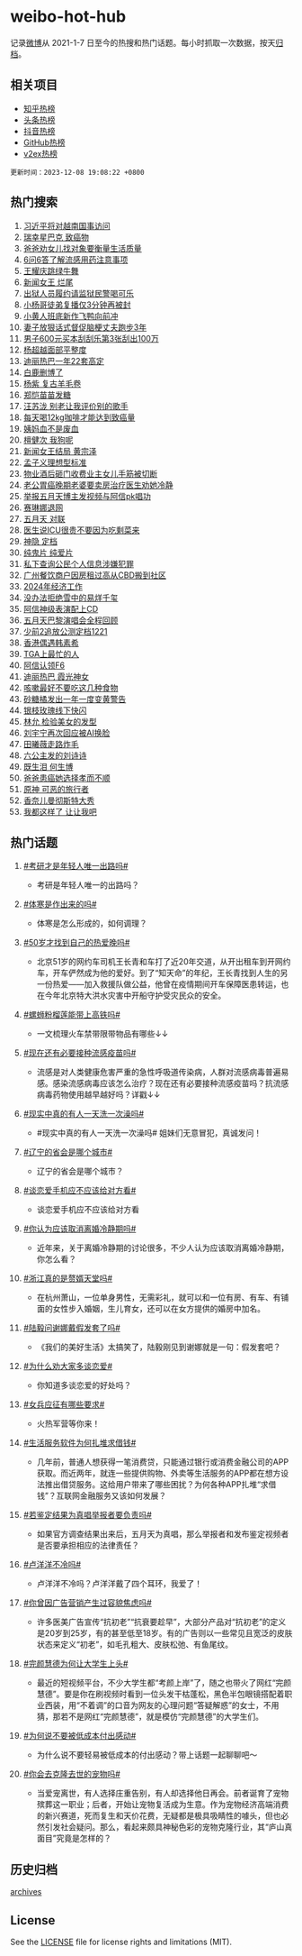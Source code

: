 # weibo-hot-hub

记录[微博](https://www.weibo.com)从 2021-1-7 日至今的热搜和热门话题。每小时抓取一次数据，按天[归档](archives)。

## 相关项目

- [知乎热榜](https://github.com/lonnyzhang423/zhihu-hot-hub)
- [头条热榜](https://github.com/lonnyzhang423/toutiao-hot-hub)
- [抖音热榜](https://github.com/lonnyzhang423/douyin-hot-hub)
- [GitHub热榜](https://github.com/lonnyzhang423/github-hot-hub)
- [v2ex热榜](https://github.com/lonnyzhang423/v2ex-hot-hub)


`更新时间：2023-12-08 19:08:22 +0800`

## 热门搜索

1. [习近平将对越南国事访问](https://m.weibo.cn/search?containerid=100103type%3D1%26t%3D10%26q%3D%23%E4%B9%A0%E8%BF%91%E5%B9%B3%E5%B0%86%E5%AF%B9%E8%B6%8A%E5%8D%97%E5%9B%BD%E4%BA%8B%E8%AE%BF%E9%97%AE%23&stream_entry_id=51&isnewpage=1&extparam=seat%3D1%26c_type%3D51%26dgr%3D0%26q%3D%2523%25E4%25B9%25A0%25E8%25BF%2591%25E5%25B9%25B3%25E5%25B0%2586%25E5%25AF%25B9%25E8%25B6%258A%25E5%258D%2597%25E5%259B%25BD%25E4%25BA%258B%25E8%25AE%25BF%25E9%2597%25AE%2523%26cate%3D10103%26filter_type%3Drealtimehot%26stream_entry_id%3D51%26pos%3D0%26display_time%3D1702033701%26pre_seqid%3D1702033701734929819208)
1. [瑞幸星巴克 致癌物](https://m.weibo.cn/search?containerid=100103type%3D1%26t%3D10%26q%3D%E7%91%9E%E5%B9%B8%E6%98%9F%E5%B7%B4%E5%85%8B+%E8%87%B4%E7%99%8C%E7%89%A9&stream_entry_id=31&isnewpage=1&extparam=seat%3D1%26c_type%3D31%26dgr%3D0%26q%3D%25E7%2591%259E%25E5%25B9%25B8%25E6%2598%259F%25E5%25B7%25B4%25E5%2585%258B%2520%25E8%2587%25B4%25E7%2599%258C%25E7%2589%25A9%26flag%3D2%26filter_type%3Drealtimehot%26pos%3D0%26stream_entry_id%3D31%26band_rank%3D1%26realpos%3D1%26lcate%3D5001%26cate%3D5001%26display_time%3D1702033701%26pre_seqid%3D1702033701734929819208)
1. [爸爸劝女儿找对象要衡量生活质量](https://m.weibo.cn/search?containerid=100103type%3D1%26t%3D10%26q%3D%23%E7%88%B8%E7%88%B8%E5%8A%9D%E5%A5%B3%E5%84%BF%E6%89%BE%E5%AF%B9%E8%B1%A1%E8%A6%81%E8%A1%A1%E9%87%8F%E7%94%9F%E6%B4%BB%E8%B4%A8%E9%87%8F%23&stream_entry_id=31&isnewpage=1&extparam=seat%3D1%26c_type%3D31%26dgr%3D0%26q%3D%2523%25E7%2588%25B8%25E7%2588%25B8%25E5%258A%259D%25E5%25A5%25B3%25E5%2584%25BF%25E6%2589%25BE%25E5%25AF%25B9%25E8%25B1%25A1%25E8%25A6%2581%25E8%25A1%25A1%25E9%2587%258F%25E7%2594%259F%25E6%25B4%25BB%25E8%25B4%25A8%25E9%2587%258F%2523%26flag%3D32768%26filter_type%3Drealtimehot%26pos%3D1%26stream_entry_id%3D31%26band_rank%3D2%26realpos%3D2%26lcate%3D5001%26cate%3D5001%26display_time%3D1702033701%26pre_seqid%3D1702033701734929819208)
1. [6问6答了解流感用药注意事项](https://m.weibo.cn/search?containerid=100103type%3D1%26t%3D10%26q%3D%236%E9%97%AE6%E7%AD%94%E4%BA%86%E8%A7%A3%E6%B5%81%E6%84%9F%E7%94%A8%E8%8D%AF%E6%B3%A8%E6%84%8F%E4%BA%8B%E9%A1%B9%23&stream_entry_id=31&isnewpage=1&extparam=seat%3D1%26c_type%3D31%26dgr%3D0%26q%3D%25236%25E9%2597%25AE6%25E7%25AD%2594%25E4%25BA%2586%25E8%25A7%25A3%25E6%25B5%2581%25E6%2584%259F%25E7%2594%25A8%25E8%258D%25AF%25E6%25B3%25A8%25E6%2584%258F%25E4%25BA%258B%25E9%25A1%25B9%2523%26flag%3D1%26filter_type%3Drealtimehot%26pos%3D2%26stream_entry_id%3D31%26band_rank%3D3%26realpos%3D3%26lcate%3D5001%26cate%3D5001%26display_time%3D1702033701%26pre_seqid%3D1702033701734929819208)
1. [王耀庆跳绿牛舞](https://m.weibo.cn/search?containerid=100103type%3D1%26t%3D10%26q%3D%23%E7%8E%8B%E8%80%80%E5%BA%86%E8%B7%B3%E7%BB%BF%E7%89%9B%E8%88%9E%23&stream_entry_id=31&isnewpage=1&extparam=seat%3D1%26c_type%3D31%26q%3D%2523%25E7%258E%258B%25E8%2580%2580%25E5%25BA%2586%25E8%25B7%25B3%25E7%25BB%25BF%25E7%2589%259B%25E8%2588%259E%2523%26stream_entry_id%3D31%26adid%3D213608%26pos%3D3%26dgr%3D0%26band_rank%3D4%26filter_type%3Drealtimehot%26is_ad_pos%3D1%26lcate%3D5001%26cate%3D5001%26topic_ad%3D1%26display_time%3D1702033701%26pre_seqid%3D1702033701734929819208)
1. [新闻女王 烂尾](https://m.weibo.cn/search?containerid=100103type%3D1%26t%3D10%26q%3D%E6%96%B0%E9%97%BB%E5%A5%B3%E7%8E%8B+%E7%83%82%E5%B0%BE&stream_entry_id=31&isnewpage=1&extparam=seat%3D1%26c_type%3D31%26dgr%3D0%26q%3D%25E6%2596%25B0%25E9%2597%25BB%25E5%25A5%25B3%25E7%258E%258B%2520%25E7%2583%2582%25E5%25B0%25BE%26flag%3D2%26filter_type%3Drealtimehot%26pos%3D4%26stream_entry_id%3D31%26band_rank%3D4%26realpos%3D4%26lcate%3D5001%26cate%3D5001%26display_time%3D1702033701%26pre_seqid%3D1702033701734929819208)
1. [出狱人员履约请监狱民警喝可乐](https://m.weibo.cn/search?containerid=100103type%3D1%26t%3D10%26q%3D%23%E5%87%BA%E7%8B%B1%E4%BA%BA%E5%91%98%E5%B1%A5%E7%BA%A6%E8%AF%B7%E7%9B%91%E7%8B%B1%E6%B0%91%E8%AD%A6%E5%96%9D%E5%8F%AF%E4%B9%90%23&stream_entry_id=31&isnewpage=1&extparam=seat%3D1%26c_type%3D31%26dgr%3D0%26q%3D%2523%25E5%2587%25BA%25E7%258B%25B1%25E4%25BA%25BA%25E5%2591%2598%25E5%25B1%25A5%25E7%25BA%25A6%25E8%25AF%25B7%25E7%259B%2591%25E7%258B%25B1%25E6%25B0%2591%25E8%25AD%25A6%25E5%2596%259D%25E5%258F%25AF%25E4%25B9%2590%2523%26flag%3D32768%26filter_type%3Drealtimehot%26pos%3D5%26stream_entry_id%3D31%26band_rank%3D5%26realpos%3D5%26lcate%3D5001%26cate%3D5001%26display_time%3D1702033701%26pre_seqid%3D1702033701734929819208)
1. [小杨哥徒弟复播仅3分钟再被封](https://m.weibo.cn/search?containerid=100103type%3D1%26t%3D10%26q%3D%23%E5%B0%8F%E6%9D%A8%E5%93%A5%E5%BE%92%E5%BC%9F%E5%A4%8D%E6%92%AD%E4%BB%853%E5%88%86%E9%92%9F%E5%86%8D%E8%A2%AB%E5%B0%81%23&stream_entry_id=31&isnewpage=1&extparam=seat%3D1%26c_type%3D31%26dgr%3D0%26q%3D%2523%25E5%25B0%258F%25E6%259D%25A8%25E5%2593%25A5%25E5%25BE%2592%25E5%25BC%259F%25E5%25A4%258D%25E6%2592%25AD%25E4%25BB%25853%25E5%2588%2586%25E9%2592%259F%25E5%2586%258D%25E8%25A2%25AB%25E5%25B0%2581%2523%26flag%3D1%26filter_type%3Drealtimehot%26pos%3D6%26stream_entry_id%3D31%26band_rank%3D6%26realpos%3D6%26lcate%3D5001%26cate%3D5001%26display_time%3D1702033701%26pre_seqid%3D1702033701734929819208)
1. [小黄人班底新作飞鸭向前冲](https://m.weibo.cn/search?containerid=100103type%3D1%26t%3D10%26q%3D%23%E5%B0%8F%E9%BB%84%E4%BA%BA%E7%8F%AD%E5%BA%95%E6%96%B0%E4%BD%9C%E9%A3%9E%E9%B8%AD%E5%90%91%E5%89%8D%E5%86%B2%23&stream_entry_id=31&isnewpage=1&extparam=seat%3D1%26c_type%3D31%26q%3D%2523%25E5%25B0%258F%25E9%25BB%2584%25E4%25BA%25BA%25E7%258F%25AD%25E5%25BA%2595%25E6%2596%25B0%25E4%25BD%259C%25E9%25A3%259E%25E9%25B8%25AD%25E5%2590%2591%25E5%2589%258D%25E5%2586%25B2%2523%26stream_entry_id%3D31%26adid%3D213446%26pos%3D7%26dgr%3D0%26band_rank%3D7%26filter_type%3Drealtimehot%26is_ad_pos%3D1%26lcate%3D5001%26cate%3D5001%26topic_ad%3D1%26display_time%3D1702033701%26pre_seqid%3D1702033701734929819208)
1. [妻子放狠话式督促脑梗丈夫跑步3年](https://m.weibo.cn/search?containerid=100103type%3D1%26t%3D10%26q%3D%23%E5%A6%BB%E5%AD%90%E6%94%BE%E7%8B%A0%E8%AF%9D%E5%BC%8F%E7%9D%A3%E4%BF%83%E8%84%91%E6%A2%97%E4%B8%88%E5%A4%AB%E8%B7%91%E6%AD%A53%E5%B9%B4%23&stream_entry_id=31&isnewpage=1&extparam=seat%3D1%26c_type%3D31%26dgr%3D0%26q%3D%2523%25E5%25A6%25BB%25E5%25AD%2590%25E6%2594%25BE%25E7%258B%25A0%25E8%25AF%259D%25E5%25BC%258F%25E7%259D%25A3%25E4%25BF%2583%25E8%2584%2591%25E6%25A2%2597%25E4%25B8%2588%25E5%25A4%25AB%25E8%25B7%2591%25E6%25AD%25A53%25E5%25B9%25B4%2523%26flag%3D32768%26filter_type%3Drealtimehot%26pos%3D8%26stream_entry_id%3D31%26band_rank%3D7%26realpos%3D7%26lcate%3D5001%26cate%3D5001%26display_time%3D1702033701%26pre_seqid%3D1702033701734929819208)
1. [男子600元买本刮刮乐第3张刮出100万](https://m.weibo.cn/search?containerid=100103type%3D1%26t%3D10%26q%3D%23%E7%94%B7%E5%AD%90600%E5%85%83%E4%B9%B0%E6%9C%AC%E5%88%AE%E5%88%AE%E4%B9%90%E7%AC%AC3%E5%BC%A0%E5%88%AE%E5%87%BA100%E4%B8%87%23&stream_entry_id=31&isnewpage=1&extparam=seat%3D1%26c_type%3D31%26dgr%3D0%26q%3D%2523%25E7%2594%25B7%25E5%25AD%2590600%25E5%2585%2583%25E4%25B9%25B0%25E6%259C%25AC%25E5%2588%25AE%25E5%2588%25AE%25E4%25B9%2590%25E7%25AC%25AC3%25E5%25BC%25A0%25E5%2588%25AE%25E5%2587%25BA100%25E4%25B8%2587%2523%26flag%3D0%26filter_type%3Drealtimehot%26pos%3D9%26stream_entry_id%3D31%26band_rank%3D8%26realpos%3D8%26lcate%3D5001%26cate%3D5001%26display_time%3D1702033701%26pre_seqid%3D1702033701734929819208)
1. [杨超越面部平整度](https://m.weibo.cn/search?containerid=100103type%3D1%26t%3D10%26q%3D%E6%9D%A8%E8%B6%85%E8%B6%8A%E9%9D%A2%E9%83%A8%E5%B9%B3%E6%95%B4%E5%BA%A6&stream_entry_id=31&isnewpage=1&extparam=seat%3D1%26c_type%3D31%26dgr%3D0%26q%3D%25E6%259D%25A8%25E8%25B6%2585%25E8%25B6%258A%25E9%259D%25A2%25E9%2583%25A8%25E5%25B9%25B3%25E6%2595%25B4%25E5%25BA%25A6%26flag%3D0%26filter_type%3Drealtimehot%26pos%3D10%26stream_entry_id%3D31%26band_rank%3D9%26realpos%3D9%26lcate%3D5001%26cate%3D5001%26display_time%3D1702033701%26pre_seqid%3D1702033701734929819208)
1. [迪丽热巴一年22套高定](https://m.weibo.cn/search?containerid=100103type%3D1%26t%3D10%26q%3D%E8%BF%AA%E4%B8%BD%E7%83%AD%E5%B7%B4%E4%B8%80%E5%B9%B422%E5%A5%97%E9%AB%98%E5%AE%9A&stream_entry_id=31&isnewpage=1&extparam=seat%3D1%26c_type%3D31%26dgr%3D0%26q%3D%25E8%25BF%25AA%25E4%25B8%25BD%25E7%2583%25AD%25E5%25B7%25B4%25E4%25B8%2580%25E5%25B9%25B422%25E5%25A5%2597%25E9%25AB%2598%25E5%25AE%259A%26flag%3D0%26filter_type%3Drealtimehot%26pos%3D11%26stream_entry_id%3D31%26band_rank%3D10%26realpos%3D10%26lcate%3D5001%26cate%3D5001%26display_time%3D1702033701%26pre_seqid%3D1702033701734929819208)
1. [白鹿删博了](https://m.weibo.cn/search?containerid=100103type%3D1%26t%3D10%26q%3D%23%E7%99%BD%E9%B9%BF%E5%88%A0%E5%8D%9A%E4%BA%86%23&stream_entry_id=31&isnewpage=1&extparam=seat%3D1%26c_type%3D31%26dgr%3D0%26q%3D%2523%25E7%2599%25BD%25E9%25B9%25BF%25E5%2588%25A0%25E5%258D%259A%25E4%25BA%2586%2523%26flag%3D2%26filter_type%3Drealtimehot%26pos%3D12%26stream_entry_id%3D31%26band_rank%3D11%26realpos%3D11%26lcate%3D5001%26cate%3D5001%26display_time%3D1702033701%26pre_seqid%3D1702033701734929819208)
1. [杨紫 复古羊毛卷](https://m.weibo.cn/search?containerid=100103type%3D1%26t%3D10%26q%3D%E6%9D%A8%E7%B4%AB+%E5%A4%8D%E5%8F%A4%E7%BE%8A%E6%AF%9B%E5%8D%B7&stream_entry_id=31&isnewpage=1&extparam=seat%3D1%26c_type%3D31%26dgr%3D0%26q%3D%25E6%259D%25A8%25E7%25B4%25AB%2520%25E5%25A4%258D%25E5%258F%25A4%25E7%25BE%258A%25E6%25AF%259B%25E5%258D%25B7%26flag%3D1%26filter_type%3Drealtimehot%26pos%3D13%26stream_entry_id%3D31%26band_rank%3D12%26realpos%3D12%26lcate%3D5001%26cate%3D5001%26display_time%3D1702033701%26pre_seqid%3D1702033701734929819208)
1. [郑恺苗苗发糖](https://m.weibo.cn/search?containerid=100103type%3D1%26t%3D10%26q%3D%23%E9%83%91%E6%81%BA%E8%8B%97%E8%8B%97%E5%8F%91%E7%B3%96%23&stream_entry_id=31&isnewpage=1&extparam=seat%3D1%26c_type%3D31%26dgr%3D0%26q%3D%2523%25E9%2583%2591%25E6%2581%25BA%25E8%258B%2597%25E8%258B%2597%25E5%258F%2591%25E7%25B3%2596%2523%26flag%3D1%26filter_type%3Drealtimehot%26pos%3D14%26stream_entry_id%3D31%26band_rank%3D13%26realpos%3D13%26lcate%3D5001%26cate%3D5001%26display_time%3D1702033701%26pre_seqid%3D1702033701734929819208)
1. [汪苏泷 别老让我评价别的歌手](https://m.weibo.cn/search?containerid=100103type%3D1%26t%3D10%26q%3D%E6%B1%AA%E8%8B%8F%E6%B3%B7+%E5%88%AB%E8%80%81%E8%AE%A9%E6%88%91%E8%AF%84%E4%BB%B7%E5%88%AB%E7%9A%84%E6%AD%8C%E6%89%8B&stream_entry_id=31&isnewpage=1&extparam=seat%3D1%26c_type%3D31%26dgr%3D0%26q%3D%25E6%25B1%25AA%25E8%258B%258F%25E6%25B3%25B7%2520%25E5%2588%25AB%25E8%2580%2581%25E8%25AE%25A9%25E6%2588%2591%25E8%25AF%2584%25E4%25BB%25B7%25E5%2588%25AB%25E7%259A%2584%25E6%25AD%258C%25E6%2589%258B%26flag%3D1%26filter_type%3Drealtimehot%26pos%3D15%26stream_entry_id%3D31%26band_rank%3D14%26realpos%3D14%26lcate%3D5001%26cate%3D5001%26display_time%3D1702033701%26pre_seqid%3D1702033701734929819208)
1. [每天喝12kg咖啡才能达到致癌量](https://m.weibo.cn/search?containerid=100103type%3D1%26t%3D10%26q%3D%23%E6%AF%8F%E5%A4%A9%E5%96%9D12kg%E5%92%96%E5%95%A1%E6%89%8D%E8%83%BD%E8%BE%BE%E5%88%B0%E8%87%B4%E7%99%8C%E9%87%8F%23&stream_entry_id=31&isnewpage=1&extparam=seat%3D1%26c_type%3D31%26dgr%3D0%26q%3D%2523%25E6%25AF%258F%25E5%25A4%25A9%25E5%2596%259D12kg%25E5%2592%2596%25E5%2595%25A1%25E6%2589%258D%25E8%2583%25BD%25E8%25BE%25BE%25E5%2588%25B0%25E8%2587%25B4%25E7%2599%258C%25E9%2587%258F%2523%26flag%3D0%26filter_type%3Drealtimehot%26pos%3D16%26stream_entry_id%3D31%26band_rank%3D15%26realpos%3D15%26lcate%3D5001%26cate%3D5001%26display_time%3D1702033701%26pre_seqid%3D1702033701734929819208)
1. [姨妈血不是废血](https://m.weibo.cn/search?containerid=100103type%3D1%26t%3D10%26q%3D%E5%A7%A8%E5%A6%88%E8%A1%80%E4%B8%8D%E6%98%AF%E5%BA%9F%E8%A1%80&stream_entry_id=31&isnewpage=1&extparam=seat%3D1%26c_type%3D31%26dgr%3D0%26q%3D%25E5%25A7%25A8%25E5%25A6%2588%25E8%25A1%2580%25E4%25B8%258D%25E6%2598%25AF%25E5%25BA%259F%25E8%25A1%2580%26flag%3D0%26filter_type%3Drealtimehot%26pos%3D17%26stream_entry_id%3D31%26band_rank%3D16%26realpos%3D16%26lcate%3D5001%26cate%3D5001%26display_time%3D1702033701%26pre_seqid%3D1702033701734929819208)
1. [檀健次 我狗呢](https://m.weibo.cn/search?containerid=100103type%3D1%26t%3D10%26q%3D%E6%AA%80%E5%81%A5%E6%AC%A1+%E6%88%91%E7%8B%97%E5%91%A2&stream_entry_id=31&isnewpage=1&extparam=seat%3D1%26c_type%3D31%26dgr%3D0%26q%3D%25E6%25AA%2580%25E5%2581%25A5%25E6%25AC%25A1%2520%25E6%2588%2591%25E7%258B%2597%25E5%2591%25A2%26flag%3D1%26filter_type%3Drealtimehot%26pos%3D18%26stream_entry_id%3D31%26band_rank%3D17%26realpos%3D17%26lcate%3D5001%26cate%3D5001%26display_time%3D1702033701%26pre_seqid%3D1702033701734929819208)
1. [新闻女王结局 黄宗泽](https://m.weibo.cn/search?containerid=100103type%3D1%26t%3D10%26q%3D%E6%96%B0%E9%97%BB%E5%A5%B3%E7%8E%8B%E7%BB%93%E5%B1%80+%E9%BB%84%E5%AE%97%E6%B3%BD&stream_entry_id=31&isnewpage=1&extparam=seat%3D1%26c_type%3D31%26dgr%3D0%26q%3D%25E6%2596%25B0%25E9%2597%25BB%25E5%25A5%25B3%25E7%258E%258B%25E7%25BB%2593%25E5%25B1%2580%2520%25E9%25BB%2584%25E5%25AE%2597%25E6%25B3%25BD%26flag%3D0%26filter_type%3Drealtimehot%26pos%3D19%26stream_entry_id%3D31%26band_rank%3D18%26realpos%3D18%26lcate%3D5001%26cate%3D5001%26display_time%3D1702033701%26pre_seqid%3D1702033701734929819208)
1. [孟子义理想型标准](https://m.weibo.cn/search?containerid=100103type%3D1%26t%3D10%26q%3D%23%E5%AD%9F%E5%AD%90%E4%B9%89%E7%90%86%E6%83%B3%E5%9E%8B%E6%A0%87%E5%87%86%23&stream_entry_id=31&isnewpage=1&extparam=seat%3D1%26c_type%3D31%26dgr%3D0%26q%3D%2523%25E5%25AD%259F%25E5%25AD%2590%25E4%25B9%2589%25E7%2590%2586%25E6%2583%25B3%25E5%259E%258B%25E6%25A0%2587%25E5%2587%2586%2523%26flag%3D0%26filter_type%3Drealtimehot%26pos%3D20%26stream_entry_id%3D31%26band_rank%3D19%26realpos%3D19%26lcate%3D5001%26cate%3D5001%26display_time%3D1702033701%26pre_seqid%3D1702033701734929819208)
1. [物业酒后砸门收费业主女儿手筋被切断](https://m.weibo.cn/search?containerid=100103type%3D1%26t%3D10%26q%3D%23%E7%89%A9%E4%B8%9A%E9%85%92%E5%90%8E%E7%A0%B8%E9%97%A8%E6%94%B6%E8%B4%B9%E4%B8%9A%E4%B8%BB%E5%A5%B3%E5%84%BF%E6%89%8B%E7%AD%8B%E8%A2%AB%E5%88%87%E6%96%AD%23&stream_entry_id=31&isnewpage=1&extparam=seat%3D1%26c_type%3D31%26dgr%3D0%26q%3D%2523%25E7%2589%25A9%25E4%25B8%259A%25E9%2585%2592%25E5%2590%258E%25E7%25A0%25B8%25E9%2597%25A8%25E6%2594%25B6%25E8%25B4%25B9%25E4%25B8%259A%25E4%25B8%25BB%25E5%25A5%25B3%25E5%2584%25BF%25E6%2589%258B%25E7%25AD%258B%25E8%25A2%25AB%25E5%2588%2587%25E6%2596%25AD%2523%26flag%3D1%26filter_type%3Drealtimehot%26pos%3D21%26stream_entry_id%3D31%26band_rank%3D20%26realpos%3D20%26lcate%3D5001%26cate%3D5001%26display_time%3D1702033701%26pre_seqid%3D1702033701734929819208)
1. [老公胃癌晚期老婆要卖房治疗医生劝她冷静](https://m.weibo.cn/search?containerid=100103type%3D1%26t%3D10%26q%3D%23%E8%80%81%E5%85%AC%E8%83%83%E7%99%8C%E6%99%9A%E6%9C%9F%E8%80%81%E5%A9%86%E8%A6%81%E5%8D%96%E6%88%BF%E6%B2%BB%E7%96%97%E5%8C%BB%E7%94%9F%E5%8A%9D%E5%A5%B9%E5%86%B7%E9%9D%99%23&stream_entry_id=31&isnewpage=1&extparam=seat%3D1%26c_type%3D31%26dgr%3D0%26q%3D%2523%25E8%2580%2581%25E5%2585%25AC%25E8%2583%2583%25E7%2599%258C%25E6%2599%259A%25E6%259C%259F%25E8%2580%2581%25E5%25A9%2586%25E8%25A6%2581%25E5%258D%2596%25E6%2588%25BF%25E6%25B2%25BB%25E7%2596%2597%25E5%258C%25BB%25E7%2594%259F%25E5%258A%259D%25E5%25A5%25B9%25E5%2586%25B7%25E9%259D%2599%2523%26flag%3D32768%26filter_type%3Drealtimehot%26pos%3D22%26stream_entry_id%3D31%26band_rank%3D21%26realpos%3D21%26lcate%3D5001%26cate%3D5001%26display_time%3D1702033701%26pre_seqid%3D1702033701734929819208)
1. [举报五月天博主发视频与阿信pk唱功](https://m.weibo.cn/search?containerid=100103type%3D1%26t%3D10%26q%3D%23%E4%B8%BE%E6%8A%A5%E4%BA%94%E6%9C%88%E5%A4%A9%E5%8D%9A%E4%B8%BB%E5%8F%91%E8%A7%86%E9%A2%91%E4%B8%8E%E9%98%BF%E4%BF%A1pk%E5%94%B1%E5%8A%9F%23&stream_entry_id=31&isnewpage=1&extparam=seat%3D1%26c_type%3D31%26dgr%3D0%26q%3D%2523%25E4%25B8%25BE%25E6%258A%25A5%25E4%25BA%2594%25E6%259C%2588%25E5%25A4%25A9%25E5%258D%259A%25E4%25B8%25BB%25E5%258F%2591%25E8%25A7%2586%25E9%25A2%2591%25E4%25B8%258E%25E9%2598%25BF%25E4%25BF%25A1pk%25E5%2594%25B1%25E5%258A%259F%2523%26flag%3D0%26filter_type%3Drealtimehot%26pos%3D23%26stream_entry_id%3D31%26band_rank%3D22%26realpos%3D22%26lcate%3D5001%26cate%3D5001%26display_time%3D1702033701%26pre_seqid%3D1702033701734929819208)
1. [赛琳娜退网](https://m.weibo.cn/search?containerid=100103type%3D1%26t%3D10%26q%3D%E8%B5%9B%E7%90%B3%E5%A8%9C%E9%80%80%E7%BD%91&stream_entry_id=31&isnewpage=1&extparam=seat%3D1%26c_type%3D31%26dgr%3D0%26q%3D%25E8%25B5%259B%25E7%2590%25B3%25E5%25A8%259C%25E9%2580%2580%25E7%25BD%2591%26flag%3D0%26filter_type%3Drealtimehot%26pos%3D24%26stream_entry_id%3D31%26band_rank%3D23%26realpos%3D23%26lcate%3D5001%26cate%3D5001%26display_time%3D1702033701%26pre_seqid%3D1702033701734929819208)
1. [五月天 对联](https://m.weibo.cn/search?containerid=100103type%3D1%26t%3D10%26q%3D%E4%BA%94%E6%9C%88%E5%A4%A9+%E5%AF%B9%E8%81%94&stream_entry_id=31&isnewpage=1&extparam=seat%3D1%26c_type%3D31%26dgr%3D0%26q%3D%25E4%25BA%2594%25E6%259C%2588%25E5%25A4%25A9%2520%25E5%25AF%25B9%25E8%2581%2594%26flag%3D1%26filter_type%3Drealtimehot%26pos%3D25%26stream_entry_id%3D31%26band_rank%3D24%26realpos%3D24%26lcate%3D5001%26cate%3D5001%26display_time%3D1702033701%26pre_seqid%3D1702033701734929819208)
1. [医生说ICU很贵不要因为吃剩菜来](https://m.weibo.cn/search?containerid=100103type%3D1%26t%3D10%26q%3D%23%E5%8C%BB%E7%94%9F%E8%AF%B4ICU%E5%BE%88%E8%B4%B5%E4%B8%8D%E8%A6%81%E5%9B%A0%E4%B8%BA%E5%90%83%E5%89%A9%E8%8F%9C%E6%9D%A5%23&stream_entry_id=31&isnewpage=1&extparam=seat%3D1%26c_type%3D31%26dgr%3D0%26q%3D%2523%25E5%258C%25BB%25E7%2594%259F%25E8%25AF%25B4ICU%25E5%25BE%2588%25E8%25B4%25B5%25E4%25B8%258D%25E8%25A6%2581%25E5%259B%25A0%25E4%25B8%25BA%25E5%2590%2583%25E5%2589%25A9%25E8%258F%259C%25E6%259D%25A5%2523%26flag%3D32768%26filter_type%3Drealtimehot%26pos%3D26%26stream_entry_id%3D31%26band_rank%3D25%26realpos%3D25%26lcate%3D5001%26cate%3D5001%26display_time%3D1702033701%26pre_seqid%3D1702033701734929819208)
1. [神隐 定档](https://m.weibo.cn/search?containerid=100103type%3D1%26t%3D10%26q%3D%E7%A5%9E%E9%9A%90+%E5%AE%9A%E6%A1%A3&stream_entry_id=31&isnewpage=1&extparam=seat%3D1%26c_type%3D31%26dgr%3D0%26q%3D%25E7%25A5%259E%25E9%259A%2590%2520%25E5%25AE%259A%25E6%25A1%25A3%26flag%3D0%26filter_type%3Drealtimehot%26pos%3D27%26stream_entry_id%3D31%26band_rank%3D26%26realpos%3D26%26lcate%3D5001%26cate%3D5001%26display_time%3D1702033701%26pre_seqid%3D1702033701734929819208)
1. [纯鬼片 纯爱片](https://m.weibo.cn/search?containerid=100103type%3D1%26t%3D10%26q%3D%E7%BA%AF%E9%AC%BC%E7%89%87+%E7%BA%AF%E7%88%B1%E7%89%87&stream_entry_id=31&isnewpage=1&extparam=seat%3D1%26c_type%3D31%26dgr%3D0%26q%3D%25E7%25BA%25AF%25E9%25AC%25BC%25E7%2589%2587%2520%25E7%25BA%25AF%25E7%2588%25B1%25E7%2589%2587%26flag%3D1%26filter_type%3Drealtimehot%26pos%3D28%26stream_entry_id%3D31%26band_rank%3D27%26realpos%3D27%26lcate%3D5001%26cate%3D5001%26display_time%3D1702033701%26pre_seqid%3D1702033701734929819208)
1. [私下查询公民个人信息涉嫌犯罪](https://m.weibo.cn/search?containerid=100103type%3D1%26t%3D10%26q%3D%23%E7%A7%81%E4%B8%8B%E6%9F%A5%E8%AF%A2%E5%85%AC%E6%B0%91%E4%B8%AA%E4%BA%BA%E4%BF%A1%E6%81%AF%E6%B6%89%E5%AB%8C%E7%8A%AF%E7%BD%AA%23&stream_entry_id=31&isnewpage=1&extparam=seat%3D1%26c_type%3D31%26dgr%3D0%26q%3D%2523%25E7%25A7%2581%25E4%25B8%258B%25E6%259F%25A5%25E8%25AF%25A2%25E5%2585%25AC%25E6%25B0%2591%25E4%25B8%25AA%25E4%25BA%25BA%25E4%25BF%25A1%25E6%2581%25AF%25E6%25B6%2589%25E5%25AB%258C%25E7%258A%25AF%25E7%25BD%25AA%2523%26flag%3D0%26filter_type%3Drealtimehot%26pos%3D29%26stream_entry_id%3D31%26band_rank%3D28%26realpos%3D28%26lcate%3D5001%26cate%3D5001%26display_time%3D1702033701%26pre_seqid%3D1702033701734929819208)
1. [广州餐饮商户因房租过高从CBD搬到社区](https://m.weibo.cn/search?containerid=100103type%3D1%26t%3D10%26q%3D%23%E5%B9%BF%E5%B7%9E%E9%A4%90%E9%A5%AE%E5%95%86%E6%88%B7%E5%9B%A0%E6%88%BF%E7%A7%9F%E8%BF%87%E9%AB%98%E4%BB%8ECBD%E6%90%AC%E5%88%B0%E7%A4%BE%E5%8C%BA%23&stream_entry_id=31&isnewpage=1&extparam=seat%3D1%26c_type%3D31%26dgr%3D0%26q%3D%2523%25E5%25B9%25BF%25E5%25B7%259E%25E9%25A4%2590%25E9%25A5%25AE%25E5%2595%2586%25E6%2588%25B7%25E5%259B%25A0%25E6%2588%25BF%25E7%25A7%259F%25E8%25BF%2587%25E9%25AB%2598%25E4%25BB%258ECBD%25E6%2590%25AC%25E5%2588%25B0%25E7%25A4%25BE%25E5%258C%25BA%2523%26flag%3D1%26filter_type%3Drealtimehot%26pos%3D30%26stream_entry_id%3D31%26band_rank%3D29%26realpos%3D29%26lcate%3D5001%26cate%3D5001%26display_time%3D1702033701%26pre_seqid%3D1702033701734929819208)
1. [2024年经济工作](https://m.weibo.cn/search?containerid=100103type%3D1%26t%3D10%26q%3D%232024%E5%B9%B4%E7%BB%8F%E6%B5%8E%E5%B7%A5%E4%BD%9C%23&stream_entry_id=31&isnewpage=1&extparam=seat%3D1%26c_type%3D31%26dgr%3D0%26q%3D%25232024%25E5%25B9%25B4%25E7%25BB%258F%25E6%25B5%258E%25E5%25B7%25A5%25E4%25BD%259C%2523%26flag%3D0%26filter_type%3Drealtimehot%26pos%3D31%26stream_entry_id%3D31%26band_rank%3D30%26realpos%3D30%26lcate%3D5001%26cate%3D5001%26display_time%3D1702033701%26pre_seqid%3D1702033701734929819208)
1. [没办法拒绝雪中的易烊千玺](https://m.weibo.cn/search?containerid=100103type%3D1%26t%3D10%26q%3D%23%E6%B2%A1%E5%8A%9E%E6%B3%95%E6%8B%92%E7%BB%9D%E9%9B%AA%E4%B8%AD%E7%9A%84%E6%98%93%E7%83%8A%E5%8D%83%E7%8E%BA%23&stream_entry_id=31&isnewpage=1&extparam=seat%3D1%26c_type%3D31%26q%3D%2523%25E6%25B2%25A1%25E5%258A%259E%25E6%25B3%2595%25E6%258B%2592%25E7%25BB%259D%25E9%259B%25AA%25E4%25B8%25AD%25E7%259A%2584%25E6%2598%2593%25E7%2583%258A%25E5%258D%2583%25E7%258E%25BA%2523%26flag%3D0%26filter_type%3Drealtimehot%26pos%3D32%26band_rank%3D31%26dgr%3D0%26realpos%3D31%26cate%3D5001%26lcate%3D5001%26stream_entry_id%3D31%26adid%3D213853%26display_time%3D1702033701%26pre_seqid%3D1702033701734929819208)
1. [阿信神级表演配上CD](https://m.weibo.cn/search?containerid=100103type%3D1%26t%3D10%26q%3D%E9%98%BF%E4%BF%A1%E7%A5%9E%E7%BA%A7%E8%A1%A8%E6%BC%94%E9%85%8D%E4%B8%8ACD&stream_entry_id=31&isnewpage=1&extparam=seat%3D1%26c_type%3D31%26dgr%3D0%26q%3D%25E9%2598%25BF%25E4%25BF%25A1%25E7%25A5%259E%25E7%25BA%25A7%25E8%25A1%25A8%25E6%25BC%2594%25E9%2585%258D%25E4%25B8%258ACD%26flag%3D1%26filter_type%3Drealtimehot%26pos%3D33%26stream_entry_id%3D31%26band_rank%3D32%26realpos%3D32%26lcate%3D5001%26cate%3D5001%26display_time%3D1702033701%26pre_seqid%3D1702033701734929819208)
1. [五月天巴黎演唱会全程回顾](https://m.weibo.cn/search?containerid=100103type%3D1%26t%3D10%26q%3D%E4%BA%94%E6%9C%88%E5%A4%A9%E5%B7%B4%E9%BB%8E%E6%BC%94%E5%94%B1%E4%BC%9A%E5%85%A8%E7%A8%8B%E5%9B%9E%E9%A1%BE&stream_entry_id=31&isnewpage=1&extparam=seat%3D1%26c_type%3D31%26dgr%3D0%26q%3D%25E4%25BA%2594%25E6%259C%2588%25E5%25A4%25A9%25E5%25B7%25B4%25E9%25BB%258E%25E6%25BC%2594%25E5%2594%25B1%25E4%25BC%259A%25E5%2585%25A8%25E7%25A8%258B%25E5%259B%259E%25E9%25A1%25BE%26flag%3D1%26filter_type%3Drealtimehot%26pos%3D34%26stream_entry_id%3D31%26band_rank%3D33%26realpos%3D33%26lcate%3D5001%26cate%3D5001%26display_time%3D1702033701%26pre_seqid%3D1702033701734929819208)
1. [少前2追放公测定档1221](https://m.weibo.cn/search?containerid=100103type%3D1%26t%3D10%26q%3D%23%E5%B0%91%E5%89%8D2%E8%BF%BD%E6%94%BE%E5%85%AC%E6%B5%8B%E5%AE%9A%E6%A1%A31221%23&stream_entry_id=31&isnewpage=1&extparam=seat%3D1%26c_type%3D31%26q%3D%2523%25E5%25B0%2591%25E5%2589%258D2%25E8%25BF%25BD%25E6%2594%25BE%25E5%2585%25AC%25E6%25B5%258B%25E5%25AE%259A%25E6%25A1%25A31221%2523%26flag%3D0%26filter_type%3Drealtimehot%26pos%3D35%26band_rank%3D34%26dgr%3D0%26realpos%3D34%26cate%3D5001%26lcate%3D5001%26stream_entry_id%3D31%26adid%3D213426%26display_time%3D1702033701%26pre_seqid%3D1702033701734929819208)
1. [香港偶遇韩素希](https://m.weibo.cn/search?containerid=100103type%3D1%26t%3D10%26q%3D%23%E9%A6%99%E6%B8%AF%E5%81%B6%E9%81%87%E9%9F%A9%E7%B4%A0%E5%B8%8C%23&stream_entry_id=31&isnewpage=1&extparam=seat%3D1%26c_type%3D31%26dgr%3D0%26q%3D%2523%25E9%25A6%2599%25E6%25B8%25AF%25E5%2581%25B6%25E9%2581%2587%25E9%259F%25A9%25E7%25B4%25A0%25E5%25B8%258C%2523%26flag%3D0%26filter_type%3Drealtimehot%26pos%3D36%26stream_entry_id%3D31%26band_rank%3D35%26realpos%3D35%26lcate%3D5001%26cate%3D5001%26display_time%3D1702033701%26pre_seqid%3D1702033701734929819208)
1. [TGA上最忙的人](https://m.weibo.cn/search?containerid=100103type%3D1%26t%3D10%26q%3D%23TGA%E4%B8%8A%E6%9C%80%E5%BF%99%E7%9A%84%E4%BA%BA%23&stream_entry_id=31&isnewpage=1&extparam=seat%3D1%26c_type%3D31%26dgr%3D0%26q%3D%2523TGA%25E4%25B8%258A%25E6%259C%2580%25E5%25BF%2599%25E7%259A%2584%25E4%25BA%25BA%2523%26flag%3D1%26filter_type%3Drealtimehot%26pos%3D37%26stream_entry_id%3D31%26band_rank%3D36%26realpos%3D36%26lcate%3D5001%26cate%3D5001%26display_time%3D1702033701%26pre_seqid%3D1702033701734929819208)
1. [阿信认领F6](https://m.weibo.cn/search?containerid=100103type%3D1%26t%3D10%26q%3D%23%E9%98%BF%E4%BF%A1%E8%AE%A4%E9%A2%86F6%23&stream_entry_id=31&isnewpage=1&extparam=seat%3D1%26c_type%3D31%26dgr%3D0%26q%3D%2523%25E9%2598%25BF%25E4%25BF%25A1%25E8%25AE%25A4%25E9%25A2%2586F6%2523%26flag%3D0%26filter_type%3Drealtimehot%26pos%3D38%26stream_entry_id%3D31%26band_rank%3D37%26realpos%3D37%26lcate%3D5001%26cate%3D5001%26display_time%3D1702033701%26pre_seqid%3D1702033701734929819208)
1. [迪丽热巴 霞光神女](https://m.weibo.cn/search?containerid=100103type%3D1%26t%3D10%26q%3D%E8%BF%AA%E4%B8%BD%E7%83%AD%E5%B7%B4+%E9%9C%9E%E5%85%89%E7%A5%9E%E5%A5%B3&stream_entry_id=31&isnewpage=1&extparam=seat%3D1%26c_type%3D31%26dgr%3D0%26q%3D%25E8%25BF%25AA%25E4%25B8%25BD%25E7%2583%25AD%25E5%25B7%25B4%2520%25E9%259C%259E%25E5%2585%2589%25E7%25A5%259E%25E5%25A5%25B3%26flag%3D0%26filter_type%3Drealtimehot%26pos%3D39%26stream_entry_id%3D31%26band_rank%3D38%26realpos%3D38%26lcate%3D5001%26cate%3D5001%26display_time%3D1702033701%26pre_seqid%3D1702033701734929819208)
1. [咳嗽最好不要吃这几种食物](https://m.weibo.cn/search?containerid=100103type%3D1%26t%3D10%26q%3D%23%E5%92%B3%E5%97%BD%E6%9C%80%E5%A5%BD%E4%B8%8D%E8%A6%81%E5%90%83%E8%BF%99%E5%87%A0%E7%A7%8D%E9%A3%9F%E7%89%A9%23&stream_entry_id=31&isnewpage=1&extparam=seat%3D1%26c_type%3D31%26dgr%3D0%26q%3D%2523%25E5%2592%25B3%25E5%2597%25BD%25E6%259C%2580%25E5%25A5%25BD%25E4%25B8%258D%25E8%25A6%2581%25E5%2590%2583%25E8%25BF%2599%25E5%2587%25A0%25E7%25A7%258D%25E9%25A3%259F%25E7%2589%25A9%2523%26flag%3D0%26filter_type%3Drealtimehot%26pos%3D40%26stream_entry_id%3D31%26band_rank%3D39%26realpos%3D39%26lcate%3D5001%26cate%3D5001%26display_time%3D1702033701%26pre_seqid%3D1702033701734929819208)
1. [砂糖橘发出一年一度变黄警告](https://m.weibo.cn/search?containerid=100103type%3D1%26t%3D10%26q%3D%E7%A0%82%E7%B3%96%E6%A9%98%E5%8F%91%E5%87%BA%E4%B8%80%E5%B9%B4%E4%B8%80%E5%BA%A6%E5%8F%98%E9%BB%84%E8%AD%A6%E5%91%8A&stream_entry_id=31&isnewpage=1&extparam=seat%3D1%26c_type%3D31%26dgr%3D0%26q%3D%25E7%25A0%2582%25E7%25B3%2596%25E6%25A9%2598%25E5%258F%2591%25E5%2587%25BA%25E4%25B8%2580%25E5%25B9%25B4%25E4%25B8%2580%25E5%25BA%25A6%25E5%258F%2598%25E9%25BB%2584%25E8%25AD%25A6%25E5%2591%258A%26flag%3D0%26filter_type%3Drealtimehot%26pos%3D41%26stream_entry_id%3D31%26band_rank%3D40%26realpos%3D40%26lcate%3D5001%26cate%3D5001%26display_time%3D1702033701%26pre_seqid%3D1702033701734929819208)
1. [银枝玫瑰线下快闪](https://m.weibo.cn/search?containerid=100103type%3D1%26t%3D10%26q%3D%23%E9%93%B6%E6%9E%9D%E7%8E%AB%E7%91%B0%E7%BA%BF%E4%B8%8B%E5%BF%AB%E9%97%AA%23&stream_entry_id=31&isnewpage=1&extparam=seat%3D1%26c_type%3D31%26q%3D%2523%25E9%2593%25B6%25E6%259E%259D%25E7%258E%25AB%25E7%2591%25B0%25E7%25BA%25BF%25E4%25B8%258B%25E5%25BF%25AB%25E9%2597%25AA%2523%26flag%3D0%26filter_type%3Drealtimehot%26pos%3D42%26band_rank%3D41%26dgr%3D0%26realpos%3D41%26cate%3D5001%26lcate%3D5001%26stream_entry_id%3D31%26adid%3D213735%26display_time%3D1702033701%26pre_seqid%3D1702033701734929819208)
1. [林允 检验美女的发型](https://m.weibo.cn/search?containerid=100103type%3D1%26t%3D10%26q%3D%E6%9E%97%E5%85%81+%E6%A3%80%E9%AA%8C%E7%BE%8E%E5%A5%B3%E7%9A%84%E5%8F%91%E5%9E%8B&stream_entry_id=31&isnewpage=1&extparam=seat%3D1%26c_type%3D31%26dgr%3D0%26q%3D%25E6%259E%2597%25E5%2585%2581%2520%25E6%25A3%2580%25E9%25AA%258C%25E7%25BE%258E%25E5%25A5%25B3%25E7%259A%2584%25E5%258F%2591%25E5%259E%258B%26flag%3D1%26filter_type%3Drealtimehot%26pos%3D43%26stream_entry_id%3D31%26band_rank%3D42%26realpos%3D42%26lcate%3D5001%26cate%3D5001%26display_time%3D1702033701%26pre_seqid%3D1702033701734929819208)
1. [刘宇宁再次回应被AI换脸](https://m.weibo.cn/search?containerid=100103type%3D1%26t%3D10%26q%3D%23%E5%88%98%E5%AE%87%E5%AE%81%E5%86%8D%E6%AC%A1%E5%9B%9E%E5%BA%94%E8%A2%ABAI%E6%8D%A2%E8%84%B8%23&stream_entry_id=31&isnewpage=1&extparam=seat%3D1%26c_type%3D31%26dgr%3D0%26q%3D%2523%25E5%2588%2598%25E5%25AE%2587%25E5%25AE%2581%25E5%2586%258D%25E6%25AC%25A1%25E5%259B%259E%25E5%25BA%2594%25E8%25A2%25ABAI%25E6%258D%25A2%25E8%2584%25B8%2523%26flag%3D0%26filter_type%3Drealtimehot%26pos%3D44%26stream_entry_id%3D31%26band_rank%3D43%26realpos%3D43%26lcate%3D5001%26cate%3D5001%26display_time%3D1702033701%26pre_seqid%3D1702033701734929819208)
1. [田曦薇走路炸毛](https://m.weibo.cn/search?containerid=100103type%3D1%26t%3D10%26q%3D%23%E7%94%B0%E6%9B%A6%E8%96%87%E8%B5%B0%E8%B7%AF%E7%82%B8%E6%AF%9B%23&stream_entry_id=31&isnewpage=1&extparam=seat%3D1%26c_type%3D31%26dgr%3D0%26q%3D%2523%25E7%2594%25B0%25E6%259B%25A6%25E8%2596%2587%25E8%25B5%25B0%25E8%25B7%25AF%25E7%2582%25B8%25E6%25AF%259B%2523%26flag%3D0%26filter_type%3Drealtimehot%26pos%3D45%26stream_entry_id%3D31%26band_rank%3D44%26realpos%3D44%26lcate%3D5001%26cate%3D5001%26display_time%3D1702033701%26pre_seqid%3D1702033701734929819208)
1. [六公主发的刘诗诗](https://m.weibo.cn/search?containerid=100103type%3D1%26t%3D10%26q%3D%23%E5%85%AD%E5%85%AC%E4%B8%BB%E5%8F%91%E7%9A%84%E5%88%98%E8%AF%97%E8%AF%97%23&stream_entry_id=31&isnewpage=1&extparam=seat%3D1%26c_type%3D31%26dgr%3D0%26q%3D%2523%25E5%2585%25AD%25E5%2585%25AC%25E4%25B8%25BB%25E5%258F%2591%25E7%259A%2584%25E5%2588%2598%25E8%25AF%2597%25E8%25AF%2597%2523%26flag%3D1%26filter_type%3Drealtimehot%26pos%3D46%26stream_entry_id%3D31%26band_rank%3D45%26realpos%3D45%26lcate%3D5001%26cate%3D5001%26display_time%3D1702033701%26pre_seqid%3D1702033701734929819208)
1. [既生泪 何生博](https://m.weibo.cn/search?containerid=100103type%3D1%26t%3D10%26q%3D%E6%97%A2%E7%94%9F%E6%B3%AA+%E4%BD%95%E7%94%9F%E5%8D%9A&stream_entry_id=31&isnewpage=1&extparam=seat%3D1%26c_type%3D31%26dgr%3D0%26q%3D%25E6%2597%25A2%25E7%2594%259F%25E6%25B3%25AA%2520%25E4%25BD%2595%25E7%2594%259F%25E5%258D%259A%26flag%3D0%26filter_type%3Drealtimehot%26pos%3D47%26stream_entry_id%3D31%26band_rank%3D46%26realpos%3D46%26lcate%3D5001%26cate%3D5001%26display_time%3D1702033701%26pre_seqid%3D1702033701734929819208)
1. [爸爸患癌她选择孝而不顺](https://m.weibo.cn/search?containerid=100103type%3D1%26t%3D10%26q%3D%23%E7%88%B8%E7%88%B8%E6%82%A3%E7%99%8C%E5%A5%B9%E9%80%89%E6%8B%A9%E5%AD%9D%E8%80%8C%E4%B8%8D%E9%A1%BA%23&stream_entry_id=31&isnewpage=1&extparam=seat%3D1%26c_type%3D31%26dgr%3D0%26q%3D%2523%25E7%2588%25B8%25E7%2588%25B8%25E6%2582%25A3%25E7%2599%258C%25E5%25A5%25B9%25E9%2580%2589%25E6%258B%25A9%25E5%25AD%259D%25E8%2580%258C%25E4%25B8%258D%25E9%25A1%25BA%2523%26flag%3D0%26filter_type%3Drealtimehot%26pos%3D48%26stream_entry_id%3D31%26band_rank%3D47%26realpos%3D47%26lcate%3D5001%26cate%3D5001%26display_time%3D1702033701%26pre_seqid%3D1702033701734929819208)
1. [原神 可恶的旅行者](https://m.weibo.cn/search?containerid=100103type%3D1%26t%3D10%26q%3D%E5%8E%9F%E7%A5%9E+%E5%8F%AF%E6%81%B6%E7%9A%84%E6%97%85%E8%A1%8C%E8%80%85&stream_entry_id=31&isnewpage=1&extparam=seat%3D1%26c_type%3D31%26dgr%3D0%26q%3D%25E5%258E%259F%25E7%25A5%259E%2520%25E5%258F%25AF%25E6%2581%25B6%25E7%259A%2584%25E6%2597%2585%25E8%25A1%258C%25E8%2580%2585%26flag%3D1%26filter_type%3Drealtimehot%26pos%3D49%26stream_entry_id%3D31%26band_rank%3D48%26realpos%3D48%26lcate%3D5001%26cate%3D5001%26display_time%3D1702033701%26pre_seqid%3D1702033701734929819208)
1. [香奈儿曼彻斯特大秀](https://m.weibo.cn/search?containerid=100103type%3D1%26t%3D10%26q%3D%23%E9%A6%99%E5%A5%88%E5%84%BF%E6%9B%BC%E5%BD%BB%E6%96%AF%E7%89%B9%E5%A4%A7%E7%A7%80%23&stream_entry_id=31&isnewpage=1&extparam=seat%3D1%26c_type%3D31%26dgr%3D0%26q%3D%2523%25E9%25A6%2599%25E5%25A5%2588%25E5%2584%25BF%25E6%259B%25BC%25E5%25BD%25BB%25E6%2596%25AF%25E7%2589%25B9%25E5%25A4%25A7%25E7%25A7%2580%2523%26flag%3D1%26filter_type%3Drealtimehot%26pos%3D50%26stream_entry_id%3D31%26band_rank%3D49%26realpos%3D49%26lcate%3D5001%26cate%3D5001%26display_time%3D1702033701%26pre_seqid%3D1702033701734929819208)
1. [我都这样了 让让我吧](https://m.weibo.cn/search?containerid=100103type%3D1%26t%3D10%26q%3D%E6%88%91%E9%83%BD%E8%BF%99%E6%A0%B7%E4%BA%86+%E8%AE%A9%E8%AE%A9%E6%88%91%E5%90%A7&stream_entry_id=31&isnewpage=1&extparam=seat%3D1%26c_type%3D31%26dgr%3D0%26q%3D%25E6%2588%2591%25E9%2583%25BD%25E8%25BF%2599%25E6%25A0%25B7%25E4%25BA%2586%2520%25E8%25AE%25A9%25E8%25AE%25A9%25E6%2588%2591%25E5%2590%25A7%26flag%3D1%26filter_type%3Drealtimehot%26pos%3D51%26stream_entry_id%3D31%26band_rank%3D50%26realpos%3D50%26lcate%3D5001%26cate%3D5001%26display_time%3D1702033701%26pre_seqid%3D1702033701734929819208)

## 热门话题

1. [#考研才是年轻人唯一出路吗#](https://m.weibo.cn/search?containerid=231522type%3D1%26t%3D10%26q%3D%23%E8%80%83%E7%A0%94%E6%89%8D%E6%98%AF%E5%B9%B4%E8%BD%BB%E4%BA%BA%E5%94%AF%E4%B8%80%E5%87%BA%E8%B7%AF%E5%90%97%23&stream_entry_id=128&isnewpage=1&extparam=seat%3D1%26c_type%3D128%26dgr%3D0%26cate%3D5004%26lcate%3D5004%26unitid%3D1701958686982%26pos%3D1-0-0%26display_time%3D1702033702%26pre_seqid%3D170203370262100450164)
    - 考研是年轻人唯一的出路吗？

1. [#体寒是作出来的吗#](https://m.weibo.cn/search?containerid=231522type%3D1%26t%3D10%26q%3D%23%E4%BD%93%E5%AF%92%E6%98%AF%E4%BD%9C%E5%87%BA%E6%9D%A5%E7%9A%84%E5%90%97%23&stream_entry_id=128&isnewpage=1&extparam=seat%3D1%26c_type%3D128%26dgr%3D0%26cate%3D5004%26lcate%3D5004%26unitid%3D1701912475342%26pos%3D1-0-1%26display_time%3D1702033702%26pre_seqid%3D170203370262100450164)
    - 体寒是怎么形成的，如何调理？

1. [#50岁才找到自己的热爱晚吗#](https://m.weibo.cn/search?containerid=231522type%3D1%26t%3D10%26q%3D%2350%E5%B2%81%E6%89%8D%E6%89%BE%E5%88%B0%E8%87%AA%E5%B7%B1%E7%9A%84%E7%83%AD%E7%88%B1%E6%99%9A%E5%90%97%23&stream_entry_id=128&isnewpage=1&extparam=seat%3D1%26c_type%3D128%26dgr%3D0%26cate%3D5004%26lcate%3D5004%26unitid%3D1702018380461%26pos%3D1-0-2%26display_time%3D1702033702%26pre_seqid%3D170203370262100450164)
    - 北京51岁的网约车司机王长青和车打了近20年交道，从开出租车到开网约车，开车俨然成为他的爱好。到了“知天命”的年纪，王长青找到人生的另一份热爱——加入救援队做公益，他曾在疫情期间开车保障医患转运，也在今年北京特大洪水灾害中开船守护受灾民众的安全。

1. [#螺蛳粉榴莲能带上高铁吗#](https://m.weibo.cn/search?containerid=231522type%3D1%26t%3D10%26q%3D%23%E8%9E%BA%E8%9B%B3%E7%B2%89%E6%A6%B4%E8%8E%B2%E8%83%BD%E5%B8%A6%E4%B8%8A%E9%AB%98%E9%93%81%E5%90%97%23&stream_entry_id=128&isnewpage=1&extparam=seat%3D1%26c_type%3D128%26dgr%3D0%26cate%3D5004%26lcate%3D5004%26unitid%3D1702015385730%26pos%3D1-0-3%26display_time%3D1702033702%26pre_seqid%3D170203370262100450164)
    - 一文梳理火车禁带限带物品有哪些↓↓

1. [#现在还有必要接种流感疫苗吗#](https://m.weibo.cn/search?containerid=231522type%3D1%26t%3D10%26q%3D%23%E7%8E%B0%E5%9C%A8%E8%BF%98%E6%9C%89%E5%BF%85%E8%A6%81%E6%8E%A5%E7%A7%8D%E6%B5%81%E6%84%9F%E7%96%AB%E8%8B%97%E5%90%97%23&stream_entry_id=128&isnewpage=1&extparam=seat%3D1%26c_type%3D128%26dgr%3D0%26cate%3D5004%26lcate%3D5004%26unitid%3D1702030653489%26pos%3D1-0-4%26display_time%3D1702033702%26pre_seqid%3D170203370262100450164)
    - 流感是对人类健康危害严重的急性呼吸道传染病，人群对流感病毒普遍易感。感染流感病毒应该怎么治疗？现在还有必要接种流感疫苗吗？抗流感病毒药物使用越早越好吗？详戳↓↓

1. [#现实中真的有人一天洗一次澡吗#](https://m.weibo.cn/search?containerid=231522type%3D1%26t%3D10%26q%3D%23%E7%8E%B0%E5%AE%9E%E4%B8%AD%E7%9C%9F%E7%9A%84%E6%9C%89%E4%BA%BA%E4%B8%80%E5%A4%A9%E6%B4%97%E4%B8%80%E6%AC%A1%E6%BE%A1%E5%90%97%23&stream_entry_id=128&isnewpage=1&extparam=seat%3D1%26c_type%3D128%26dgr%3D0%26cate%3D5004%26lcate%3D5004%26unitid%3D1702024660276%26pos%3D1-0-5%26display_time%3D1702033702%26pre_seqid%3D170203370262100450164)
    - #现实中真的有人一天洗一次澡吗#
姐妹们无意冒犯，真诚发问！ ​​​

1. [#辽宁的省会是哪个城市#](https://m.weibo.cn/search?containerid=231522type%3D1%26t%3D10%26q%3D%23%E8%BE%BD%E5%AE%81%E7%9A%84%E7%9C%81%E4%BC%9A%E6%98%AF%E5%93%AA%E4%B8%AA%E5%9F%8E%E5%B8%82%23&stream_entry_id=128&isnewpage=1&extparam=seat%3D1%26c_type%3D128%26dgr%3D0%26cate%3D5004%26lcate%3D5004%26unitid%3D1701997655887%26pos%3D1-0-6%26display_time%3D1702033702%26pre_seqid%3D170203370262100450164)
    - 辽宁的省会是哪个城市？

1. [#谈恋爱手机应不应该给对方看#](https://m.weibo.cn/search?containerid=231522type%3D1%26t%3D10%26q%3D%23%E8%B0%88%E6%81%8B%E7%88%B1%E6%89%8B%E6%9C%BA%E5%BA%94%E4%B8%8D%E5%BA%94%E8%AF%A5%E7%BB%99%E5%AF%B9%E6%96%B9%E7%9C%8B%23&stream_entry_id=128&isnewpage=1&extparam=seat%3D1%26c_type%3D128%26dgr%3D0%26cate%3D5004%26lcate%3D5004%26unitid%3D1701875042784%26pos%3D1-0-7%26display_time%3D1702033702%26pre_seqid%3D170203370262100450164)
    - 谈恋爱手机应不应该给对方看

1. [#你认为应该取消离婚冷静期吗#](https://m.weibo.cn/search?containerid=231522type%3D1%26t%3D10%26q%3D%23%E4%BD%A0%E8%AE%A4%E4%B8%BA%E5%BA%94%E8%AF%A5%E5%8F%96%E6%B6%88%E7%A6%BB%E5%A9%9A%E5%86%B7%E9%9D%99%E6%9C%9F%E5%90%97%23&stream_entry_id=128&isnewpage=1&extparam=seat%3D1%26c_type%3D128%26dgr%3D0%26cate%3D5004%26lcate%3D5004%26unitid%3D1702030363128%26pos%3D1-0-8%26display_time%3D1702033702%26pre_seqid%3D170203370262100450164)
    - 近年来，关于离婚冷静期的讨论很多，不少人认为应该取消离婚冷静期，你怎么看？

1. [#浙江真的是赘婿天堂吗#](https://m.weibo.cn/search?containerid=231522type%3D1%26t%3D10%26q%3D%23%E6%B5%99%E6%B1%9F%E7%9C%9F%E7%9A%84%E6%98%AF%E8%B5%98%E5%A9%BF%E5%A4%A9%E5%A0%82%E5%90%97%23&stream_entry_id=128&isnewpage=1&extparam=seat%3D1%26c_type%3D128%26dgr%3D0%26cate%3D5004%26lcate%3D5004%26unitid%3D1702001889388%26pos%3D1-0-9%26display_time%3D1702033702%26pre_seqid%3D170203370262100450164)
    - 在杭州萧山，一位单身男性，无需彩礼，就可以和一位有房、有车、有铺面的女性步入婚姻，生儿育女，还可以在女方提供的婚房中加名。

1. [#陆毅问谢娜戴假发套了吗#](https://m.weibo.cn/search?containerid=231522type%3D1%26t%3D10%26q%3D%23%E9%99%86%E6%AF%85%E9%97%AE%E8%B0%A2%E5%A8%9C%E6%88%B4%E5%81%87%E5%8F%91%E5%A5%97%E4%BA%86%E5%90%97%23&stream_entry_id=128&isnewpage=1&extparam=seat%3D1%26c_type%3D128%26dgr%3D0%26cate%3D5004%26lcate%3D5004%26unitid%3D1701999165083%26pos%3D1-0-10%26display_time%3D1702033702%26pre_seqid%3D170203370262100450164)
    - 《我们的美好生活》太搞笑了，陆毅刚见到谢娜就是一句：假发套吧？

1. [#为什么劝大家多谈恋爱#](https://m.weibo.cn/search?containerid=231522type%3D1%26t%3D10%26q%3D%23%E4%B8%BA%E4%BB%80%E4%B9%88%E5%8A%9D%E5%A4%A7%E5%AE%B6%E5%A4%9A%E8%B0%88%E6%81%8B%E7%88%B1%23&stream_entry_id=128&isnewpage=1&extparam=seat%3D1%26c_type%3D128%26dgr%3D0%26cate%3D5004%26lcate%3D5004%26unitid%3D1702006663130%26pos%3D1-0-11%26display_time%3D1702033702%26pre_seqid%3D170203370262100450164)
    - 你知道多谈恋爱的好处吗？

1. [#女兵应征有哪些要求#](https://m.weibo.cn/search?containerid=231522type%3D1%26t%3D10%26q%3D%23%E5%A5%B3%E5%85%B5%E5%BA%94%E5%BE%81%E6%9C%89%E5%93%AA%E4%BA%9B%E8%A6%81%E6%B1%82%23&stream_entry_id=128&isnewpage=1&extparam=seat%3D1%26c_type%3D128%26dgr%3D0%26cate%3D5004%26lcate%3D5004%26unitid%3D1701914306277%26pos%3D1-0-12%26display_time%3D1702033702%26pre_seqid%3D170203370262100450164)
    - 火热军营等你来！

1. [#生活服务软件为何扎堆求借钱#](https://m.weibo.cn/search?containerid=231522type%3D1%26t%3D10%26q%3D%23%E7%94%9F%E6%B4%BB%E6%9C%8D%E5%8A%A1%E8%BD%AF%E4%BB%B6%E4%B8%BA%E4%BD%95%E6%89%8E%E5%A0%86%E6%B1%82%E5%80%9F%E9%92%B1%23&stream_entry_id=128&isnewpage=1&extparam=seat%3D1%26c_type%3D128%26dgr%3D0%26cate%3D5004%26lcate%3D5004%26unitid%3D1701994373375%26pos%3D1-0-13%26display_time%3D1702033702%26pre_seqid%3D170203370262100450164)
    - 几年前，普通人想获得一笔消费贷，只能通过银行或消费金融公司的APP获取。而近两年，就连一些提供购物、外卖等生活服务的APP都在想方设法推出借贷服务。这给用户带来了哪些困扰？为何各种APP扎堆“求借钱”？互联网金融服务又该如何发展？

1. [#若鉴定结果为真唱举报者要负责吗#](https://m.weibo.cn/search?containerid=231522type%3D1%26t%3D10%26q%3D%23%E8%8B%A5%E9%89%B4%E5%AE%9A%E7%BB%93%E6%9E%9C%E4%B8%BA%E7%9C%9F%E5%94%B1%E4%B8%BE%E6%8A%A5%E8%80%85%E8%A6%81%E8%B4%9F%E8%B4%A3%E5%90%97%23&stream_entry_id=128&isnewpage=1&extparam=seat%3D1%26c_type%3D128%26dgr%3D0%26cate%3D5004%26lcate%3D5004%26unitid%3D1701904700397%26pos%3D1-0-14%26display_time%3D1702033702%26pre_seqid%3D170203370262100450164)
    - 如果官方调查结果出来后，五月天为真唱，那么举报者和发布鉴定视频者是否要承担相应的法律责任？

1. [#卢洋洋不冷吗#](https://m.weibo.cn/search?containerid=231522type%3D1%26t%3D10%26q%3D%23%E5%8D%A2%E6%B4%8B%E6%B4%8B%E4%B8%8D%E5%86%B7%E5%90%97%23&stream_entry_id=128&isnewpage=1&extparam=seat%3D1%26c_type%3D128%26dgr%3D0%26cate%3D5004%26lcate%3D5004%26unitid%3D1701862426705%26pos%3D1-0-15%26display_time%3D1702033702%26pre_seqid%3D170203370262100450164)
    - 卢洋洋不冷吗？卢洋洋戴了四个耳环，我爱了！

1. [#你曾因广告营销产生过容貌焦虑吗#](https://m.weibo.cn/search?containerid=231522type%3D1%26t%3D10%26q%3D%23%E4%BD%A0%E6%9B%BE%E5%9B%A0%E5%B9%BF%E5%91%8A%E8%90%A5%E9%94%80%E4%BA%A7%E7%94%9F%E8%BF%87%E5%AE%B9%E8%B2%8C%E7%84%A6%E8%99%91%E5%90%97%23&stream_entry_id=128&isnewpage=1&extparam=seat%3D1%26c_type%3D128%26dgr%3D0%26cate%3D5004%26lcate%3D5004%26unitid%3D1701920594607%26pos%3D1-0-16%26display_time%3D1702033702%26pre_seqid%3D170203370262100450164)
    - 许多医美广告宣传“抗初老”“抗衰要趁早”，大部分产品对“抗初老”的定义是20岁到25岁，有的甚至低至18岁。有的广告则以一些常见且宽泛的皮肤状态来定义“初老”，如毛孔粗大、皮肤松弛、有鱼尾纹。

1. [#完颜慧德为何让大学生上头#](https://m.weibo.cn/search?containerid=231522type%3D1%26t%3D10%26q%3D%23%E5%AE%8C%E9%A2%9C%E6%85%A7%E5%BE%B7%E4%B8%BA%E4%BD%95%E8%AE%A9%E5%A4%A7%E5%AD%A6%E7%94%9F%E4%B8%8A%E5%A4%B4%23&stream_entry_id=128&isnewpage=1&extparam=seat%3D1%26c_type%3D128%26dgr%3D0%26cate%3D5004%26lcate%3D5004%26unitid%3D1701866626728%26pos%3D1-0-17%26display_time%3D1702033702%26pre_seqid%3D170203370262100450164)
    - 最近的短视频平台，不少大学生都“考颜上岸”了，随之也带火了网红“完颜慧德”。要是你在刷视频时看到一位头发干枯蓬松，黑色半包眼镜搭配着职业西装，用“不着调”的口音为网友的心理问题“答疑解惑”的女士，不用猜，那若不是网红“完颜慧德”，就是模仿“完颜慧德”的大学生们。

1. [#为何说不要被低成本付出感动#](https://m.weibo.cn/search?containerid=231522type%3D1%26t%3D10%26q%3D%23%E4%B8%BA%E4%BD%95%E8%AF%B4%E4%B8%8D%E8%A6%81%E8%A2%AB%E4%BD%8E%E6%88%90%E6%9C%AC%E4%BB%98%E5%87%BA%E6%84%9F%E5%8A%A8%23&stream_entry_id=128&isnewpage=1&extparam=seat%3D1%26c_type%3D128%26dgr%3D0%26cate%3D5004%26lcate%3D5004%26unitid%3D1702026454008%26pos%3D1-0-18%26display_time%3D1702033702%26pre_seqid%3D170203370262100450164)
    - 为什么说不要轻易被低成本的付出感动？带上话题一起聊聊吧～

1. [#你会去克隆去世的宠物吗#](https://m.weibo.cn/search?containerid=231522type%3D1%26t%3D10%26q%3D%23%E4%BD%A0%E4%BC%9A%E5%8E%BB%E5%85%8B%E9%9A%86%E5%8E%BB%E4%B8%96%E7%9A%84%E5%AE%A0%E7%89%A9%E5%90%97%23&stream_entry_id=128&isnewpage=1&extparam=seat%3D1%26c_type%3D128%26dgr%3D0%26cate%3D5004%26lcate%3D5004%26unitid%3D1702015672010%26pos%3D1-0-19%26display_time%3D1702033702%26pre_seqid%3D170203370262100450164)
    - 当爱宠离世，有人选择庄重告别，有人却选择他日再会。前者诞育了宠物殡葬这一职业；后者，开始让宠物复活成为生意。作为宠物经济高端消费的新兴赛道，死而复生和天价花费，无疑都是极具吸睛性的噱头，但也必然引发社会疑问。那么，看起来颇具神秘色彩的宠物克隆行业，其“庐山真面目”究竟是怎样的？


## 历史归档

[archives](archives)

## License

See the [LICENSE](LICENSE) file for license rights and limitations (MIT).
